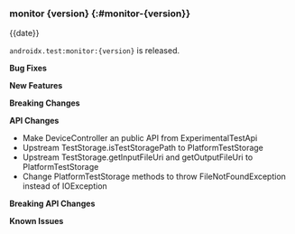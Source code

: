 ### monitor {version} {:#monitor-{version}}

{{date}}

`androidx.test:monitor:{version}` is released.

**Bug Fixes**

**New Features**

**Breaking Changes**

**API Changes**
* Make DeviceController an public API from ExperimentalTestApi
* Upstream TestStorage.isTestStoragePath to PlatformTestStorage
* Upstream TestStorage.getInputFileUri and getOutputFileUri  to PlatformTestStorage
* Change PlatformTestStorage methods to throw FileNotFoundException instead of 
  IOException

**Breaking API Changes**

**Known Issues**
